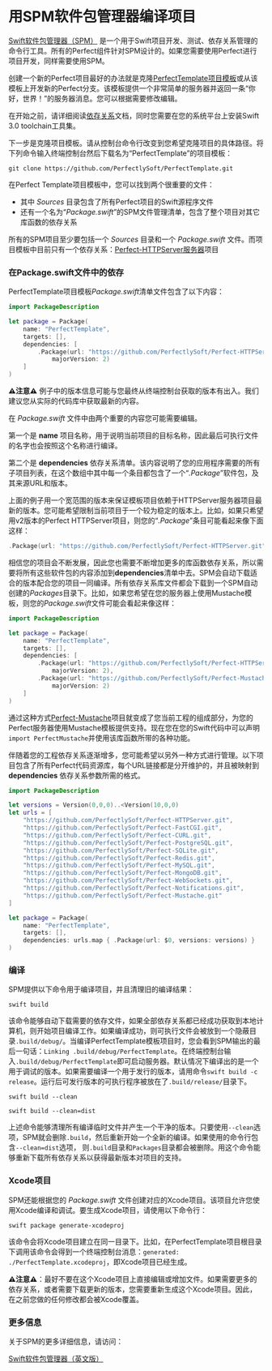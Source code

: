 # 用SPM软件包管理器编译项目
[Swift软件包管理器（SPM）](https://swift.org/package-manager/) 是一个用于Swift项目开发、测试、依存关系管理的命令行工具。所有的Perfect组件针对SPM设计的。如果您需要使用Perfect进行项目开发，同样需要使用SPM。

创建一个新的Perfect项目最好的办法就是克隆[PerfectTemplate项目模板](https://github.com/PerfectlySoft/PerfectTemplate)或从该模板上开发新的Perfect分支。该模板提供一个非常简单的服务器并返回一条“你好，世界！”的服务器消息。您可以根据需要修改编辑。

在开始之前，请详细阅读[依存关系](https://github.com/PerfectlySoft/Perfect/wiki/Dependencies)文档，同时您需要在您的系统平台上安装Swift 3.0 toolchain工具集。

下一步是克隆项目模板。请从控制台命令行改变到您希望克隆项目的具体路径。将下列命令输入终端控制台然后下载名为“PerfectTemplate”的项目模板：

```
git clone https://github.com/PerfectlySoft/PerfectTemplate.git
```

在Perfect Template项目模板中，您可以找到两个很重要的文件：

- 其中 *Sources* 目录包含了所有Perfect项目的Swift源程序文件
- 还有一个名为“*Package.swift*”的SPM文件管理清单，包含了整个项目对其它库函数的依存关系

所有的SPM项目至少要包括一个 *Sources* 目录和一个 *Package.swift* 文件。而项目模板中目前只有一个依存关系：[Perfect-HTTPServer服务器](https://github.com/PerfectlySoft/Perfect-HTTPServer)项目

### 在Package.swift文件中的依存

PerfectTemplate项目模板*Package.swift*清单文件包含了以下内容：

``` swift
import PackageDescription

let package = Package(
	name: "PerfectTemplate",
	targets: [],
	dependencies: [
		.Package(url: "https://github.com/PerfectlySoft/Perfect-HTTPServer.git",
			majorVersion: 2)
    ]
)
```

**⚠️注意⚠️** 例子中的版本信息可能与您最终从终端控制台获取的版本有出入。我们建议您从实际的代码库中获取最新的内容。

在 *Package.swift* 文件中由两个重要的内容您可能需要编辑。

第一个是 **name** 项目名称，用于说明当前项目的目标名称，因此最后可执行文件的名字也会按照这个名称进行编译。

第二个是 **dependencies** 依存关系清单。该内容说明了您的应用程序需要的所有子项目列表，在这个数组中其中每一个条目都包含了一个“*.Package*”软件包，及其来源URL和版本。

上面的例子用一个宽范围的版本来保证模板项目依赖于HTTPServer服务器项目最新的版本。您可能希望限制当前项目于一个较为稳定的版本上。比如，如果只希望用v2版本的Perfect HTTPServer项目，则您的“*.Package*”条目可能看起来像下面这样：

``` swift
.Package(url: "https://github.com/PerfectlySoft/Perfect-HTTPServer.git", majorVersion: 2)
```

相信您的项目会不断发展，因此您也需要不断增加更多的库函数依存关系，所以需要将所有这些软件包的内容添加到**dependencies**清单中去。SPM会自动下载适合的版本配合您的项目一同编译。所有依存关系库文件都会下载到一个SPM自动创建的*Packages*目录下。比如，如果您希望在您的服务器上使用Mustache模板，则您的*Package.swift*文件可能会看起来像这样：

``` swift
import PackageDescription

let package = Package(
	name: "PerfectTemplate",
	targets: [],
	dependencies: [
		.Package(url: "https://github.com/PerfectlySoft/Perfect-HTTPServer.git",
			majorVersion: 2),
		.Package(url: "https://github.com/PerfectlySoft/Perfect-Mustache.git",
			majorVersion: 2)
    ]
)
```

通过这种方式[Perfect-Mustache](https://github.com/PerfectlySoft/Perfect-Mustache)项目就变成了您当前工程的组成部分，为您的Perfect服务器使用Mustache模板提供支持。现在您在您的Swift代码中可以声明`import PerfectMustache`并使用该库函数所带的各种功能。

伴随着您的工程依存关系逐渐增多，您可能希望以另外一种方式进行管理。以下项目包含了所有Perfect代码资源库，每个URL链接都是分开维护的，并且被映射到 **dependencies** 依存关系参数所需的格式。

``` swift
import PackageDescription

let versions = Version(0,0,0)..<Version(10,0,0)
let urls = [
    "https://github.com/PerfectlySoft/Perfect-HTTPServer.git",
    "https://github.com/PerfectlySoft/Perfect-FastCGI.git",
    "https://github.com/PerfectlySoft/Perfect-CURL.git",
    "https://github.com/PerfectlySoft/Perfect-PostgreSQL.git",
    "https://github.com/PerfectlySoft/Perfect-SQLite.git",
    "https://github.com/PerfectlySoft/Perfect-Redis.git",
    "https://github.com/PerfectlySoft/Perfect-MySQL.git",
    "https://github.com/PerfectlySoft/Perfect-MongoDB.git",
    "https://github.com/PerfectlySoft/Perfect-WebSockets.git",
    "https://github.com/PerfectlySoft/Perfect-Notifications.git",
    "https://github.com/PerfectlySoft/Perfect-Mustache.git"
]

let package = Package(
    name: "PerfectTemplate",
    targets: [],
    dependencies: urls.map { .Package(url: $0, versions: versions) }
)
```

### 编译

SPM提供以下命令用于编译项目，并且清理旧的编译结果：

```
swift build
```

该命令能够自动下载需要的依存文件，如果全部依存关系都已经成功获取到本地计算机，则开始项目编译工作。如果编译成功，则可执行文件会被放到一个隐蔽目录`.build/debug/`。当编译PerfectTemplate模板项目时，您会看到SPM输出的最后一句话：`Linking .build/debug/PerfectTemplate`。在终端控制台输入`.build/debug/PerfectTemplate`即可启动服务器。默认情况下编译出的是一个用于调试的版本。如果需要编译一个用于发行的版本，请用命令`swift build -c release`。运行后可发行版本的可执行程序被放在了`.build/release/`目录下。

```
swift build --clean
```

```
swift build --clean=dist
```

上述命令能够清理所有编译临时文件并产生一个干净的版本。只要使用`--clean`选项，SPM就会删除`.build`，然后重新开始一个全新的编译。如果使用的命令行包含`--clean=dist`选项， 则`.build`目录和`Packages`目录都会被删除。用这个命令能够重新下载所有依存关系以获得最新版本对项目的支持。

### Xcode项目

SPM还能根据您的 *Package.swift* 文件创建对应的Xcode项目。该项目允许您使用Xcode编译和调试。要生成Xcode项目，请使用以下命令行：

```
swift package generate-xcodeproj
```

该命令会将Xcode项目建立在同一目录下。比如，在PerfectTemplate项目根目录下调用该命令会得到一个终端控制台消息：`generated: ./PerfectTemplate.xcodeproj`，即Xcode项目已经生成。

**⚠️注意⚠️**：最好不要在这个Xcode项目上直接编辑或增加文件。如果需要更多的依存关系，或者需要下载更新的版本，您需要重新生成这个Xcode项目。因此，在之前您做的任何修改都会被Xcode覆盖。

### 更多信息

关于SPM的更多详细信息，请访问：

[Swift软件包管理器（英文版）](https://swift.org/package-manager/)
